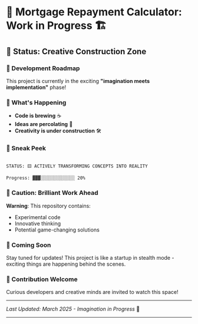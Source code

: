 # 🚧 Mortgage Repayment Calculator: Work in Progress 🏗️

## 🌟 Status: Creative Construction Zone

### 🔨 Development Roadmap

This project is currently in the exciting **"imagination meets implementation"** phase!

### 🚀 What's Happening

- **Code is brewing** ☕
- **Ideas are percolating** 🧠
- **Creativity is under construction** 🛠️

### 🎨 Sneak Peek

```

STATUS: 🟨 ACTIVELY TRANSFORMING CONCEPTS INTO REALITY

Progress: ▓▓▓░░░░░░░░░░░░░ 20%
```

### 🚧 Caution: Brilliant Work Ahead

**Warning**: This repository contains:

- Experimental code
- Innovative thinking
- Potential game-changing solutions

### 🤖 Coming Soon

Stay tuned for updates! This project is like a startup in stealth mode - exciting things are happening behind the scenes.

### 📢 Contribution Welcome

Curious developers and creative minds are invited to watch this space!

---
*Last Updated: March 2025 - Imagination in Progress* 🌈

---